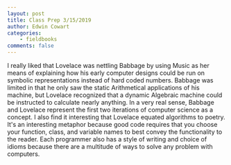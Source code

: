 ```yaml
---
layout: post
title: Class Prep 3/15/2019
author: Edwin Cowart
categories:
    - fieldbooks
comments: false
---
```


I really liked that Lovelace was nettling Babbage by using Music as her means of explaining how his early computer designs could be run on symbolic representations instead of hard coded numbers. Babbage was limited in that he only saw the static Arithmetical applications of his machine, but Lovelace recognized that a dynamic Algebraic machine could be instructed to calculate nearly anything. In a very real sense, Babbage and Lovelace represent the first two iterations of computer science as a concept. I also find it interesting that Lovelace equated algorithms to poetry. It's an interesting metaphor because good code requires that you choose your function, class, and variable names to best convey the functionality to the reader. Each programmer also has a style of writing and choice of idioms because there are a multitude of ways to solve any problem with computers.

